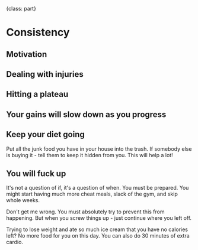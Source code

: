 {class: part}

# Consistency

## Motivation

## Dealing with injuries

## Hitting a plateau

## Your gains will slow down as you progress

## Keep your diet going

Put all the junk food you have in your house into the trash. If somebody else is buying it - tell them to keep it hidden from you. This will help a lot!

## You will fuck up

It's not a question of if, it's a question of when. You must be prepared. You might start having much more cheat meals, slack of the gym, and skip whole weeks.

Don't get me wrong. You must absolutely try to prevent this from happening. But when you screw things up - just continue where you left off.

Trying to lose weight and ate so much ice cream that you have no calories left? No more food for you on this day. You can also do 30 minutes of extra cardio.
